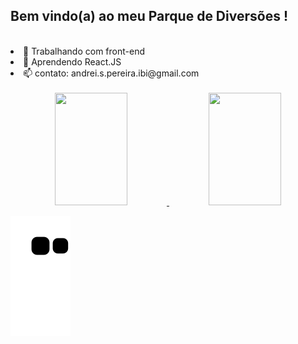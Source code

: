 ## Bem vindo(a) ao meu Parque de Diversões !

<br>

<div>
  <lu>
    <li>🔭 Trabalhando com front-end</li>
    <li>🌱 Aprendendo React.JS</li>
    <li>📫 contato: andrei.s.pereira.ibi@gmail.com</li>
  </lu>
<div>
  
<br>
  
<div align="center">
  <a href="https://github.com/andreiPereira">
  <img width="48%"  height="180em" src="https://github-readme-stats.vercel.app/api?username=andreiPereira&show_icons=true&theme=dark&include_all_commits=true&count_private=true"/>
  <img width="48%" height="180em" src="https://github-readme-stats.vercel.app/api/top-langs/?username=andreiPereira&count_private=true&layout=compact&langs_count=7&theme=dark"/>
</div>

![Snake animation](https://github.com/andreiPereira/andreiPereira/blob/output/github-contribution-grid-snake.svg)
